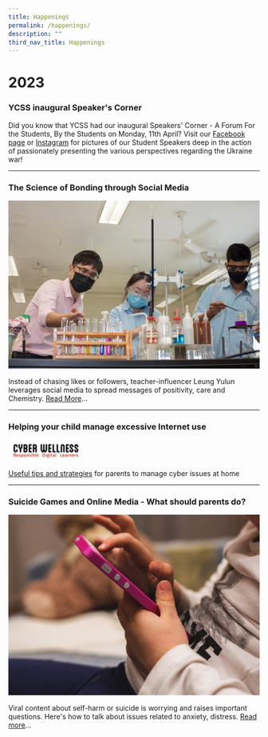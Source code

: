 ```yaml
---
title: Happenings
permalink: /happenings/
description: ""
third_nav_title: Happenings
---
```

# 2023 <br>

### YCSS inaugural Speaker's Corner

Did you know that YCSS had our inaugural Speakers' Corner - A Forum For the Students, By the Students on Monday, 11th April? Visit our&nbsp;[Facebook page](https://www.facebook.com/yuanching.official/)&nbsp;or&nbsp;[Instagram](https://www.instagram.com/p/CcSX9jxKhh6/?utm_source=ig_web_copy_link)&nbsp;for&nbsp;pictures of our Student Speakers deep in the action of passionately presenting the various perspectives regarding the Ukraine war!

--------

### The Science of Bonding through Social Media

![](/images/3f9d70b3e_2984.jpg)

Instead of chasing likes or followers, teacher-influencer Leung Yulun leverages social media to spread messages of positivity, care and Chemistry.&nbsp;[Read More](https://www.schoolbag.edu.sg/story/the-science-of-bonding-through-social-media)...

------------

### Helping your child manage excessive Internet use

<img src="/images/1f164a402_601.jpg" style="width:30%">

[Useful tips and strategies](/files/Tip%20sheet%20for%20Parents-Excessive%20Internet%20Use.pdf) for parents to manage cyber issues at home

------------

### Suicide Games and Online Media - What should parents do?

![](/images/d0f691ce6_494.jpg)

Viral content about self-harm or suicide is worrying and raises important questions. Here's how to talk about issues related to anxiety, distress.&nbsp;[Read more](https://www.schoolbag.edu.sg/story/suicide-games-and-online-media-what-should-parents-do)...